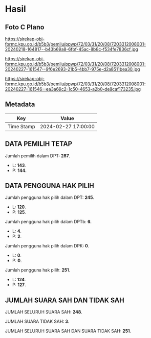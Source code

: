 # Hasil

## Foto C Plano

https://sirekap-obj-formc.kpu.go.id/b5b3/pemilu/ppwp/72/03/31/20/08/7203312008001-20240218-164817--b43b69a8-6fbf-45ac-8b8c-f534fe7836cf.jpg

https://sirekap-obj-formc.kpu.go.id/b5b3/pemilu/ppwp/72/03/31/20/08/7203312008001-20240227-161547--9f6e2693-21b5-4bb7-975e-d2a8511bea30.jpg

https://sirekap-obj-formc.kpu.go.id/b5b3/pemilu/ppwp/72/03/31/20/08/7203312008001-20240227-161546--ea3a69c2-1c50-4653-a2b0-de8caf173235.jpg


## Metadata

| Key        | Value               |
| ---------- | ------------------- |
| Time Stamp | 2024-02-27 17:00:00 |


## DATA PEMILIH TETAP

Jumlah pemilih dalam DPT: **287**.
 * L: **143**.
 * P: **144**.

## DATA PENGGUNA HAK PILIH

Jumlah pengguna hak pilih dalam DPT: **245**.
 * L: **120**.
 * P: **125**.

Jumlah pengguna hak pilih dalam DPTb: **6**.
 * L: **4**.
 * P: **2**.

Jumlah pengguna hak pilih dalam DPK: **0**.
 * L: **0**.
 * P: **0**.

Jumlah pengguna hak pilih: **251**.
 * L: **124**.
 * P: **127**.

## JUMLAH SUARA SAH DAN TIDAK SAH

JUMLAH SELURUH SUARA SAH: **248**.

JUMLAH SUARA TIDAK SAH: **3**.

JUMLAH SELURUH SUARA SAH DAN SUARA TIDAK SAH: **251**.


